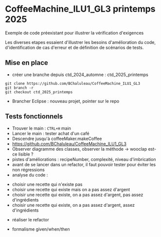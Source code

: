 # CoffeeMachine_ILU1_GL3 printemps 2025
Exemple de code préexistant pour illustrer la vérification d'exigences

Les diverses etapes essaient d'illustrer les besoins d'amélioration du code, d'identification de cas d'erreur et de définition de scénarios de tests.


## Mise en place
- créer une branche depuis ctd_2024_automne : ctd_2025_printemps
```
git clone https://github.com/BChaluleau/CoffeeMachine_ILU1_GL3
git branch -r
git checkout ctd_2025_printemps
```
- Brancher Eclipse : nouveau projet, pointer sur le repo

## Tests fonctionnels
- Trouver le main : `CTRL+H` main
- Lancer le main : tester achat d'un café
- Descendre jusqu'à coffeeMaker.makeCoffee
- https://github.com/BChaluleau/CoffeeMachine_ILU1_GL3
- Observer diagramme des classes, observer la méthode -> wooclap est-ce lisible ?
- pistes d'améliorations : recipeNumber, complexité, niveau d'imbrication
- avant de se lancer dans un refactor, il faut pouvoir tester pour éviter les non régressions
- analyse du code : 
* choisir une recette qui n'existe pas
* choisir une recette qui existe mais on a pas assez d'argent
* choisir une recette qui existe, on a pas assez d'argent, pas assez d'ingrédients
* choisir une recette qui existe, on a pas assez d'argent, assez d'ingrédients

- réaliser le refactor

- formalisme given/when/then
